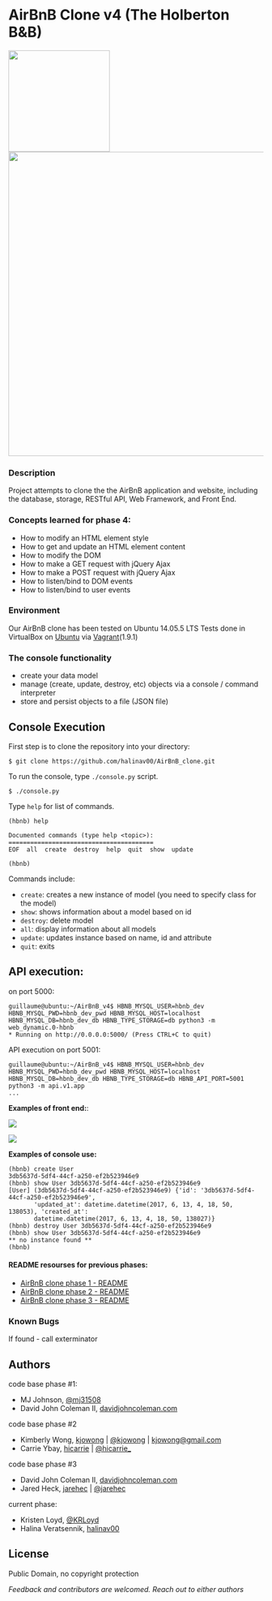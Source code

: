 # AirBnB Clone v4 (The Holberton B&B)

<img src="https://github.com/johncoleman83/AirBnB_clone/raw/master/dev/HBTN-hbnb-Final.png" width="200px">

<img src="https://s3.amazonaws.com/intranet-projects-files/concepts/74/hbnb_step5.png" width="600px">

### Description
Project attempts to clone the the AirBnB application and website, including the database, storage, RESTful API, Web Framework, and Front End.

### Concepts learned for phase 4:
* How to modify an HTML element style
* How to get and update an HTML element content
* How to modify the DOM
* How to make a GET request with jQuery Ajax
* How to make a POST request with jQuery Ajax
* How to listen/bind to DOM events
* How to listen/bind to user events

### Environment
Our AirBnB clone has been tested on Ubuntu 14.05.5 LTS
Tests done in VirtualBox on [Ubuntu](https://atlas.hashicorp.com/ubuntu/boxes/trusty64) via [Vagrant](https://www.vagrantup.com/)(1.9.1)

### The console functionality
* create your data model
* manage (create, update, destroy, etc) objects via a console / command interpreter
* store and persist objects to a file (JSON file)

## Console Execution
First step is to clone the repository into your directory:
``` 
$ git clone https://github.com/halinav00/AirBnB_clone.git 
```
To run the console, type `./console.py` script. 
```
$ ./console.py
```
Type `help` for list of commands.
```
(hbnb) help

Documented commands (type help <topic>):
========================================
EOF  all  create  destroy  help  quit  show  update

(hbnb)
```

Commands include:
* `create`: creates a new instance of model (you need to specify class for the model)
* `show`: shows information about a model based on id
* `destroy`: delete model
* `all`: display information about all models
* `update`: updates instance based on name, id and attribute
* `quit`: exits


## API execution:
on port 5000:
```
guillaume@ubuntu:~/AirBnB_v4$ HBNB_MYSQL_USER=hbnb_dev HBNB_MYSQL_PWD=hbnb_dev_pwd HBNB_MYSQL_HOST=localhost HBNB_MYSQL_DB=hbnb_dev_db HBNB_TYPE_STORAGE=db python3 -m web_dynamic.0-hbnb
* Running on http://0.0.0.0:5000/ (Press CTRL+C to quit)
```
API execution on port 5001:
```
guillaume@ubuntu:~/AirBnB_v4$ HBNB_MYSQL_USER=hbnb_dev HBNB_MYSQL_PWD=hbnb_dev_pwd HBNB_MYSQL_HOST=localhost HBNB_MYSQL_DB=hbnb_dev_db HBNB_TYPE_STORAGE=db HBNB_API_PORT=5001 python3 -m api.v1.app
...
```

**Examples of front end:**:

![](https://s3.amazonaws.com/intranet-projects-files/holbertonschool-higher-level_programming+/309/hbnb_2_0.jpg)

![](https://s3.amazonaws.com/intranet-projects-files/holbertonschool-higher-level_programming+/309/hbnb_1_2.jpg)

**Examples of console use:**
```
(hbnb) create User
3db5637d-5df4-44cf-a250-ef2b523946e9
(hbnb) show User 3db5637d-5df4-44cf-a250-ef2b523946e9
[User] (3db5637d-5df4-44cf-a250-ef2b523946e9) {'id': '3db5637d-5df4-44cf-a250-ef2b523946e9', 
       'updated_at': datetime.datetime(2017, 6, 13, 4, 18, 50, 138053), 'created_at': 
       datetime.datetime(2017, 6, 13, 4, 18, 50, 138027)}
(hbnb) destroy User 3db5637d-5df4-44cf-a250-ef2b523946e9
(hbnb) show User 3db5637d-5df4-44cf-a250-ef2b523946e9
** no instance found **
(hbnb)
```

#### README resourses for previous phases:
* [AirBnB clone phase 1  -  README](https://github.com/johncoleman83/AirBnB_clone/blob/master/README.md)
* [AirBnB clone phase 2 -  README](https://github.com/kjowong/AirBnB_clone_v2/blob/master/README.md)
* [AirBnB clone phase 3 -  README](https://github.com/johncoleman83/AirBnB_clone_v3/blob/master/README.md)

### Known Bugs
If found - call exterminator

## Authors

code base phase #1:
* MJ Johnson, [@mj31508](https://github.com/mj31508)
* David John Coleman II, [davidjohncoleman.com](http://www.davidjohncoleman.com/)

code base phase #2
* Kimberly Wong, [kjowong](http://github.com/kjowong) | [@kjowong](http://twitter.com/kjowong) | [kjowong@gmail.com](kjowong@gmail.com)
* Carrie Ybay, [hicarrie](http://github.com/hicarrie) | [@hicarrie_](http://twitter.com/hicarrie_)

code base phase #3
* David John Coleman II, [davidjohncoleman.com](http://www.davidjohncoleman.com/)
* Jared Heck, [jarehec](https://github.com/jarehec) | [@jarehec](https://twitter.com/jarehec)

current phase:
* Kristen Loyd, [@KRLoyd](https://github.com/KRLoyd)
* Halina Veratsennik, [halinav00](http://github.com/halinav00)

## License

Public Domain, no copyright protection

*Feedback and contributors are welcomed. Reach out to either authors*
